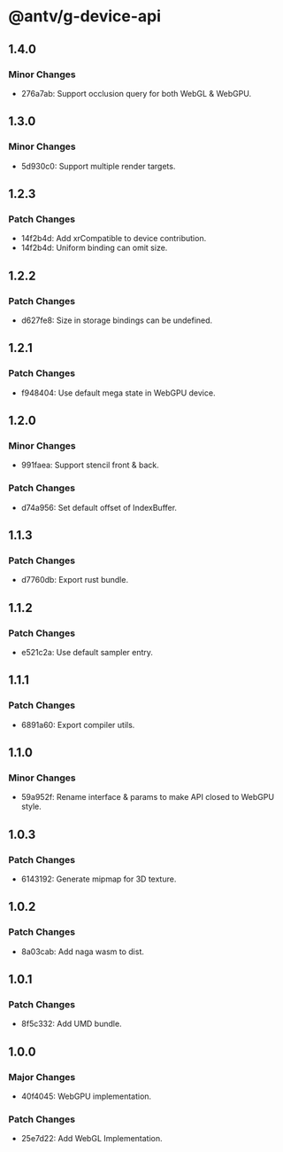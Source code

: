 # @antv/g-device-api

## 1.4.0

### Minor Changes

-   276a7ab: Support occlusion query for both WebGL & WebGPU.

## 1.3.0

### Minor Changes

-   5d930c0: Support multiple render targets.

## 1.2.3

### Patch Changes

-   14f2b4d: Add xrCompatible to device contribution.
-   14f2b4d: Uniform binding can omit size.

## 1.2.2

### Patch Changes

-   d627fe8: Size in storage bindings can be undefined.

## 1.2.1

### Patch Changes

-   f948404: Use default mega state in WebGPU device.

## 1.2.0

### Minor Changes

-   991faea: Support stencil front & back.

### Patch Changes

-   d74a956: Set default offset of IndexBuffer.

## 1.1.3

### Patch Changes

-   d7760db: Export rust bundle.

## 1.1.2

### Patch Changes

-   e521c2a: Use default sampler entry.

## 1.1.1

### Patch Changes

-   6891a60: Export compiler utils.

## 1.1.0

### Minor Changes

-   59a952f: Rename interface & params to make API closed to WebGPU style.

## 1.0.3

### Patch Changes

-   6143192: Generate mipmap for 3D texture.

## 1.0.2

### Patch Changes

-   8a03cab: Add naga wasm to dist.

## 1.0.1

### Patch Changes

-   8f5c332: Add UMD bundle.

## 1.0.0

### Major Changes

-   40f4045: WebGPU implementation.

### Patch Changes

-   25e7d22: Add WebGL Implementation.
